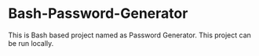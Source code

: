 # Bash-Password-Generator
This is Bash based project named as Password Generator. This project can be run locally. 
